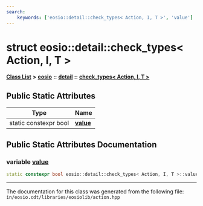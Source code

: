 ```yaml
---
search:
    keywords: ['eosio::detail::check_types< Action, I, T >', 'value']
---
```


# struct eosio::detail::check\_types< Action, I, T >

[**Class List**](annotated.md) **>** [**eosio**](namespaceeosio.md) **::** [**detail**](namespaceeosio_1_1detail.md) **::** [**check\_types< Action, I, T >**](structeosio_1_1detail_1_1check__types_3_01_action_00_01_i_00_01_t_01_4.md)


## Public Static Attributes

|Type|Name|
|-----|-----|
|static constexpr bool|[**value**](group__action_gaff57e22b821fb4f6fcad48901d86e56f.md#gaff57e22b821fb4f6fcad48901d86e56f)|


## Public Static Attributes Documentation

### variable <a id="gaff57e22b821fb4f6fcad48901d86e56f" href="#gaff57e22b821fb4f6fcad48901d86e56f">value</a>

```cpp
static constexpr bool eosio::detail::check_types< Action, I, T >::value;
```





----------------------------------------
The documentation for this class was generated from the following file: `in/eosio.cdt/libraries/eosiolib/action.hpp`
